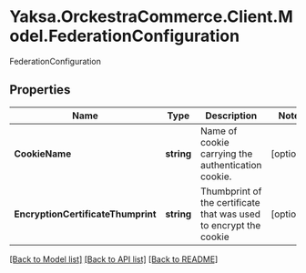 # Yaksa.OrckestraCommerce.Client.Model.FederationConfiguration
FederationConfiguration

## Properties

Name | Type | Description | Notes
------------ | ------------- | ------------- | -------------
**CookieName** | **string** | Name of cookie carrying the authentication cookie. | [optional] 
**EncryptionCertificateThumprint** | **string** | Thumbprint of the certificate that was used to encrypt the cookie | [optional] 

[[Back to Model list]](../README.md#documentation-for-models) [[Back to API list]](../README.md#documentation-for-api-endpoints) [[Back to README]](../README.md)

